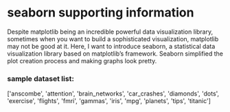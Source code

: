 # seaborn supporting information
Despite matplotlib being an incredible powerful data visualization library, sometimes when you want to build a sophisticated visualization, matplotlib may not be good at it. Here, I want to introduce seaborn, a statistical data visualization library based on matplotlib’s framework. Seaborn simplified the plot creation process and making graphs look pretty.  

### sample dataset list:
['anscombe', 'attention', 'brain_networks', 'car_crashes', 'diamonds', 'dots', 'exercise', 'flights', 'fmri', 'gammas', 'iris', 'mpg', 'planets', 'tips', 'titanic']

